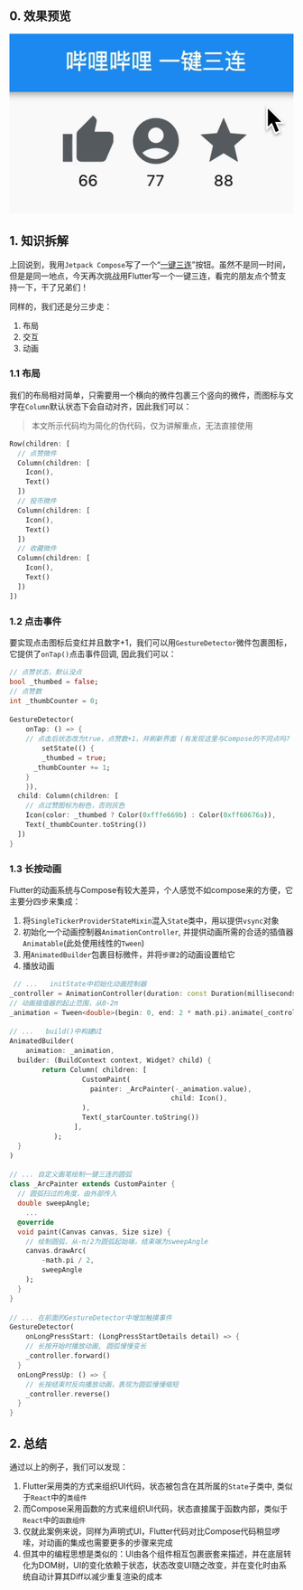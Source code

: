 ## 0. 效果预览

![Kapture_bili_flutter](docs/Kapture_bili_flutter.gif)

## 1. 知识拆解

上回说到，我用`Jetpack Compose`写了一个“[一键三连](https://juejin.cn/post/7183941776191782971)”按钮。虽然不是同一时间，但是是同一地点，今天再次挑战用Flutter写一个一键三连，看完的朋友点个赞支持一下，干了兄弟们！

同样的，我们还是分三步走：

1. 布局
2. 交互
3. 动画

### 1.1 布局

我们的布局相对简单，只需要用一个横向的微件包裹三个竖向的微件，而图标与文字在`Column`默认状态下会自动对齐，因此我们可以：

> 本文所示代码均为简化的伪代码，仅为讲解重点，无法直接使用

```dart
Row(children: [
  // 点赞微件
  Column(children: [
    Icon(),
    Text()
  ])
  // 投币微件
  Column(children: [
    Icon(),
    Text()
  ])
  // 收藏微件
  Column(children: [
    Icon(),
    Text()
  ])
])
```

### 1.2 点击事件

要实现点击图标后变红并且数字+1，我们可以用`GestureDetector`微件包裹图标，它提供了`onTap()`点击事件回调, 因此我们可以：

```dart
// 点赞状态，默认没点
bool _thumbed = false;
// 点赞数
int _thumbCounter = 0;

GestureDetector(
	onTap: () => {
    // 点击后状态改为true，点赞数+1，并刷新界面 (有发现这里与Compose的不同点吗? 这里状态是一个基本数据类型，数据改变后，需要手动刷新UI)
		setState(() {
    	_thumbed = true;
      _thumbCounter += 1;
    }
	}),
  child: Column(children: [
    // 点过赞图标为粉色，否则灰色
    Icon(color: _thumbed ? Color(0xfffe669b) : Color(0xff60676a)),
    Text(_thumbCounter.toString())
  ])
}
```

### 1.3 长按动画

Flutter的动画系统与Compose有较大差异，个人感觉不如compose来的方便，它主要分四步来集成：

1. 将`SingleTickerProviderStateMixin`混入`State`类中，用以提供`vsync`对象
2. 初始化一个动画控制器`AnimationController`, 并提供动画所需的合适的插值器`Animatable`(此处使用线性的`Tween`)
3. 用`AnimatedBuilder`包裹目标微件，并将`步骤2`的动画设置给它
4. 播放动画

```dart
 // ...   initState中初始化动画控制器
_controller = AnimationController(duration: const Duration(milliseconds: 1500), vsync: this);
// 动画插值器的起止范围，从0-2π
_animation = Tween<double>(begin: 0, end: 2 * math.pi).animate(_controller)
  
// ...   build()中构建UI
AnimatedBuilder(
	animation: _animation,
  builder: (BuildContext context, Widget? child) {
		return Column( children: [
                  CustomPaint(
                    painter: _ArcPainter(-_animation.value),
										child: Icon(),
                  ),
                  Text(_starCounter.toString())
                ],
           );
  }
)
  
// ... 自定义画笔绘制一键三连的圆弧
class _ArcPainter extends CustomPainter {
  // 圆弧扫过的角度，由外部传入
  double sweepAngle;
	...
  @override
  void paint(Canvas canvas, Size size) {
    // 绘制圆弧，从-π/2为圆弧起始端，结束端为sweepAngle
    canvas.drawArc(
        -math.pi / 2,
        sweepAngle
    );
  }
}

// ... 在前面的GestureDetector中增加触摸事件
GestureDetector(
	onLongPressStart: (LongPressStartDetails detail) => {
    // 长按开始时播放动画, 圆弧慢慢变长
    _controller.forward()
  }
  onLongPressUp: () => {
    // 长按结束时反向播放动画，表现为圆弧慢慢缩短
    _controller.reverse()
  }
}
```

## 2. 总结

通过以上的例子，我们可以发现：

1. Flutter采用类的方式来组织UI代码，状态被包含在其所属的`State`子类中, 类似于`React`中的`类组件`
2. 而Compose采用函数的方式来组织UI代码，状态直接属于函数内部，类似于`React`中的`函数组件`
3. 仅就此案例来说，同样为声明式UI，Flutter代码对比Compose代码稍显啰嗦，对动画的集成也需要更多的步骤来完成
4. 但其中的编程思想是类似的：UI由各个组件相互包裹嵌套来描述，并在底层转化为DOM树，UI的变化依赖于状态，状态改变UI随之改变，并在变化时由系统自动计算其Diff以减少重复渲染的成本

